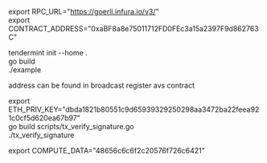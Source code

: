 export RPC_URL="https://goerli.infura.io/v3/"  
export CONTRACT_ADDRESS="0xaBF8a8e75011712FD0FEc3a15a2397F9d862763C"  

tendermint init --home .  
go build  
./example  


address can be found in broadcast register avs contract  



export ETH_PRIV_KEY="dbda1821b80551c9d65939329250298aa3472ba22feea921c0cf5d620ea67b97"  
go build scripts/tx_verify_signature.go  
./tx_verify_signature  

export COMPUTE_DATA="48656c6c6f2c20576f726c6421"
